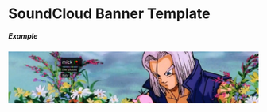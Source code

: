 # SoundCloud Banner Template

##### Example

<img src="https://github.com/MickTK/SoundCloudBannerTemplate/blob/main/Example.png?raw=true" />
